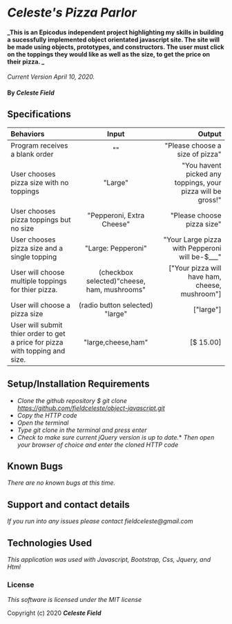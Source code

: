 # _Celeste's Pizza Parlor_

#### _This is an Epicodus independent project highlighting my skills in building a sucessfully implemented object orientated javascript site. The site will be made using objects, prototypes, and constructors. The user must click on the toppings they would like as well as the size, to get the price on their pizza.   _

_Current Version April 10, 2020._

#### By _**Celeste Field**_

## Specifications  

|    Behaviors   |   Input      |    Output    |
| :------------- | :----------: | -----------: |
|Program receives a blank order | "" | "Please choose a size of pizza" |
|User chooses pizza size with no toppings | "Large" | "You havent picked any toppings, your pizza will be gross!" |
|User chooses pizza toppings but no size | "Pepperoni, Extra Cheese" | "Please choose pizza size" |
|User chooses pizza size and a single topping | "Large: Pepperoni" |"Your Large pizza with Pepperoni will be-$___" |
|User will choose  multiple toppings for thier pizza. | (checkbox selected)"cheese, ham, mushrooms"| ["Your pizza will have ham, cheese, mushroom"]|
|User will choose a pizza size| (radio button selected) "large" | ["large"]
|User will submit thier order to get a price for pizza with topping and size.| "large,cheese,ham" | [$ 15.00]|




## Setup/Installation Requirements

* _Clone the github repository $ git clone https://github.com/fieldceleste/object-javascript.git_
* _Copy the HTTP code_
* _Open the terminal_
* _Type git clone in the terminal and press enter_
* _Check to make sure current jQuery version is up to date._* _Then open your browser of choice and enter the cloned HTTP code_

## Known Bugs
_There are no known bugs at this time._


## Support and contact details

_If you run into any issues please contact fieldceleste@gmail.com_

## Technologies Used

_This application was used with Javascript, Bootstrap, Css, Jquery, and Html_

### License

*This software is licensed under the MIT license*

Copyright (c) 2020 **_Celeste Field_** 